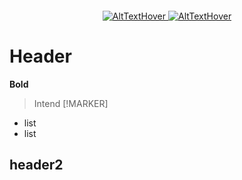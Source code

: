 <p align="center">
    <img src="" width="0">
</p>

<p align="center">
    <a href="">
        <img src="imageSrc" alt="AltTextHover">
    </a>
    <a href="">
         <img src="imageSrc" alt="AltTextHover">
    </a>
</p>

# Header

**Bold**

> Intend
> [!MARKER]



- list
- list

## header2
